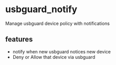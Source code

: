 # usbguard_notify

Manage usbguard device policy with notifications

## features

- notify when new usbguard notices new device
- Deny or Allow that device via usbguard
